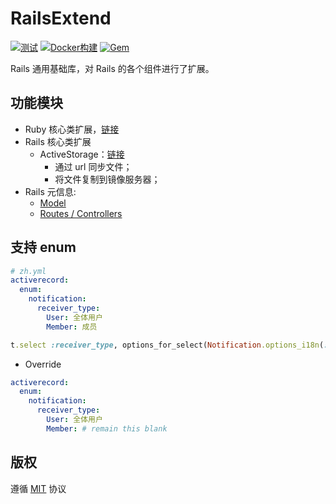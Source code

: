# RailsExtend

[![测试](https://github.com/work-design/rails_extend/actions/workflows/test.yml/badge.svg)](https://github.com/work-design/rails_extend/actions/workflows/test.yml)
[![Docker构建](https://github.com/work-design/rails_extend/actions/workflows/cd.yml/badge.svg)](https://github.com/work-design/rails_extend/actions/workflows/cd.yml)
[![Gem](https://github.com/work-design/rails_extend/actions/workflows/gempush.yml/badge.svg)](https://github.com/work-design/rails_extend/actions/workflows/gempush.yml)

Rails 通用基础库，对 Rails 的各个组件进行了扩展。

## 功能模块
* Ruby 核心类扩展，[链接](lib/rails_extend/core)
* Rails 核心类扩展
  * ActiveStorage：[链接](lib/rails_com/active_storage) 
    * 通过 url 同步文件；
    * 将文件复制到镜像服务器；
* Rails 元信息: 
  * [Model](lib/rails_extend/models.rb)
  * [Routes / Controllers](lib/rails_extend/routes)

## 支持 enum
```yaml
# zh.yml
activerecord:
  enum:
    notification:
      receiver_type:
        User: 全体用户
        Member: 成员
```

```ruby
t.select :receiver_type, options_for_select(Notification.options_i18n(:receiver_type))
```

* Override
```yaml
activerecord:
  enum:
    notification:
      receiver_type:
        User: 全体用户
        Member: # remain this blank
```


## 版权
遵循 [MIT](LICENSE) 协议
